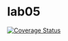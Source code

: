 # lab05
<a href='https://coveralls.io/github/AntonVaschenko322/lab05?branch=master'><img src='https://coveralls.io/repos/github/AntonVaschenko322/lab05/badge.svg?branch=master' alt='Coverage Status' /></a>

